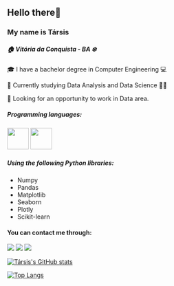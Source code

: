 ## Hello there:wave:
### My name is Társis
##### :house: Vitória da Conquista - BA :snowflake:

:mortar_board: I have a bachelor degree in Computer Engineering :computer:

:book: Currently studying Data Analysis and Data Science 👨‍💻

:thinking: Looking for an opportunity to work in Data area.

##### Programming languages: 
<img src="https://cdn.jsdelivr.net/gh/devicons/devicon/icons/python/python-original-wordmark.svg" height= 50 width = 50/>	<img src="https://cdn.jsdelivr.net/gh/devicons/devicon/icons/r/r-original.svg" height= 50 width = 50/>

##### Using the following Python libraries:
* Numpy
* Pandas
* Matplotlib
* Seaborn
* Plotly
* Scikit-learn          

#### You can contact me through:

[![](https://img.shields.io/badge/LinkedIn-0077B5?style=for-the-badge&logo=linkedin&logoColor=white)](https://www.linkedin.com/in/1tosantos/) [![](https://img.shields.io/badge/Gmail-D14836?style=for-the-badge&logo=gmail&logoColor=white)](mailto:tarsissan@gmail.com) [![](https://img.shields.io/badge/Discord-7289DA?style=for-the-badge&logo=discord&logoColor=white)](https://discord.com/users/@765626106422231133)

[![Társis's GitHub stats](https://github-readme-stats.vercel.app/api?username=tarsisos&show_icons&theme=merko)](https://github.com/tarsisos/github-readme-stats)

[![Top Langs](https://github-readme-stats.vercel.app/api/top-langs/?username=tarsisos&layout=compact)](https://github.com/tarsisos/github-readme-stats)

